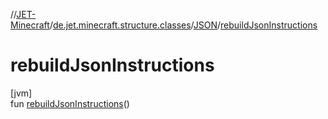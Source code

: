 //[JET-Minecraft](../../../index.md)/[de.jet.minecraft.structure.classes](../index.md)/[JSON](index.md)/[rebuildJsonInstructions](rebuild-json-instructions.md)

# rebuildJsonInstructions

[jvm]\
fun [rebuildJsonInstructions](rebuild-json-instructions.md)()
